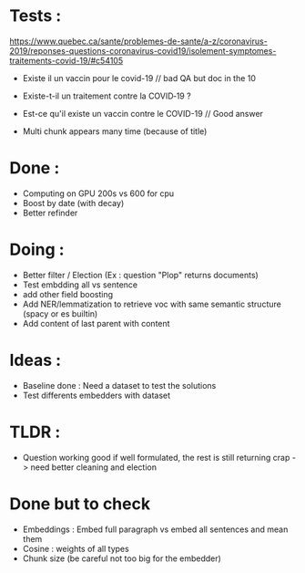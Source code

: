 # Tests :

https://www.quebec.ca/sante/problemes-de-sante/a-z/coronavirus-2019/reponses-questions-coronavirus-covid19/isolement-symptomes-traitements-covid-19/#c54105

- Existe il un vaccin pour le covid-19 // bad QA but doc in the 10
- Existe-t-il un traitement contre la COVID‑19 ?
- Est-ce qu'il existe un vaccin contre le COVID-19 // Good answer

- Multi chunk appears many time (because of title)

# Done :

- Computing on GPU 200s vs 600 for cpu
- Boost by date (with decay)
- Better refinder

# Doing :

- Better filter / Election (Ex : question "Plop" returns documents)
- Test embdding all vs sentence
- add other field boosting
- Add NER/lemmatization to retrieve voc with same semantic structure (spacy or es builtin)
- Add content of last parent with content

# Ideas :

- Baseline done : Need a dataset to test the solutions
- Test differents embedders with dataset

# TLDR :

- Question working good if well formulated, the rest is still returning crap -> need better cleaning and election

# Done but to check

- Embeddings : Embed full paragraph vs embed all sentences and mean them
- Cosine : weights of all types
- Chunk size (be careful not too big for the embedder)
